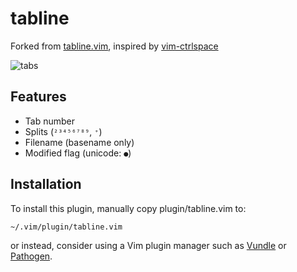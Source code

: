 # tabline

Forked from [tabline.vim](https://github.com/mkitt/tabline.vim),
inspired by [vim-ctrlspace](https://github.com/szw/vim-ctrlspace)

![tabs](https://cdn.nixsys.fr/static/github/tabline/preview.png)

## Features

* Tab number
* Splits (`²³⁴⁵⁶⁷⁸⁹`, `⁺`)
* Filename (basename only)
* Modified flag (unicode: `●`)

## Installation

To install this plugin, manually copy plugin/tabline.vim to:

    ~/.vim/plugin/tabline.vim

or instead, consider using a Vim plugin manager such as
[Vundle](https://github.com/gmarik/Vundle.vim) or
[Pathogen](https://github.com/tpope/vim-pathogen).


